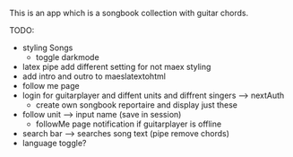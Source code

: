 This is an app which is a songbook collection with guitar chords.

TODO: 
- styling Songs
  - toggle darkmode
- latex pipe add different setting for not maex styling
- add intro and outro to maeslatextohtml
- follow me page
- login for guitarplayer and diffent units and diffrent singers --> nextAuth
  - create own songbook reportaire and display just these
- follow unit --> input name (save in session)
  - followMe page notification if guitarplayer is offline
- search bar --> searches song text (pipe remove chords)
- language toggle?